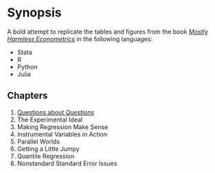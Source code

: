 # Synopsis

A bold attempt to replicate the tables and figures from the book [_Mostly Harmless Econometrics_](http://www.mostlyharmlesseconometrics.com/) in the following languages:
* Stata
* R
* Python
* Julia

## Chapters
1. [Questions about _Questions_](04%20Instrumental%20Variables%20in%20Action/04%20Instrumental%20Variables%20in%20Action.md)
2. The Experimental Ideal
3. Making Regression Make Sense
4. Instrumental Variables in Action
5. Parallel Worlds
6. Getting a Little Jumpy
7. Quantile Regression
8. Nonstandard Standard Error Issues
